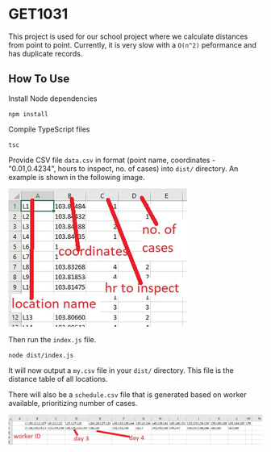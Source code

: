 # GET1031

This project is used for our school project where we calculate distances from point to point. Currently, it is very slow with a `O(n^2)` peformance and has duplicate records.

## How To Use

Install Node dependencies
```
npm install
```

Compile TypeScript files
```
tsc
```

Provide CSV file `data.csv` in format (point name, coordinates - "0.01,0.4234", hours to inspect, no. of cases) into `dist/` directory. An example is shown in the following image.

![input format](./input-format.jpg)

Then run the `index.js` file.
```
node dist/index.js
```

It will now output a `my.csv` file in your `dist/` directory. This file is the distance table of all locations.

There will also be a `schedule.csv` file that is generated based on worker available, prioritizing number of cases.

![input format](./output-format.jpg)
